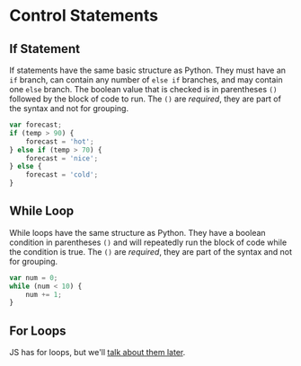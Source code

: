 # Control Statements

## If Statement

If statements have the same basic structure as Python.
They must have an `if` branch, can contain any number of `else if` branches, and may contain one `else` branch.
The boolean value that is checked is in parentheses `()` followed by the block of code to run.
The `()` are _required_, they are part of the syntax and not for grouping.

```js
var forecast;
if (temp > 90) {
    forecast = 'hot';
} else if (temp > 70) {
    forecast = 'nice';
} else {
    forecast = 'cold';
}
```

## While Loop

While loops have the same structure as Python.
They have a boolean condition in parentheses `()` and will repeatedly run the block of code while the condition is true.
The `()` are _required_, they are part of the syntax and not for grouping.

```js
var num = 0;
while (num < 10) {
    num += 1;
}
```

## For Loops

JS has for loops, but we'll [talk about them later](/notes/js-for-loops.md).
